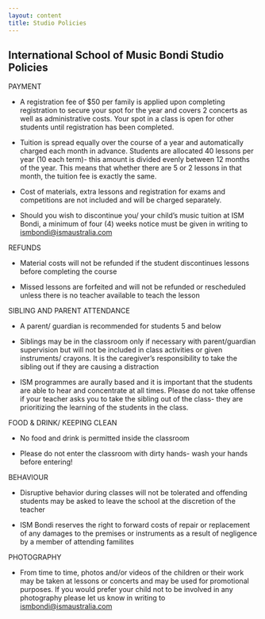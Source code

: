 ```yaml
---
layout: content
title: Studio Policies
---
```


## International School of Music Bondi Studio Policies

PAYMENT

* A registration fee of $50 per family is applied upon completing registration to secure your spot for the year and covers 2 concerts as well as administrative costs. Your spot in a class is open for other students until registration has been completed.

* Tuition is spread equally over the course of a year and automatically charged each month in advance. Students are allocated 40 lessons per year (10 each term)- this amount is divided evenly between 12 months of the year. This means that whether there are 5 or 2 lessons in that month, the tuition fee is exactly the same.

* Cost of materials, extra lessons and registration for exams and competitions are not included and will be charged separately.

* Should you wish to discontinue you/ your child’s music tuition at ISM Bondi, a minimum of four (4) weeks notice must be given in writing to ismbondi@ismaustralia.com

REFUNDS

* Material costs will not be refunded if the student discontinues lessons before completing the course

* Missed lessons are forfeited and will not be refunded or rescheduled unless there is no teacher available to teach the lesson

SIBLING AND PARENT ATTENDANCE

* A parent/ guardian is recommended for students 5 and below

* Siblings may be in the classroom only if necessary with parent/guardian supervision but will not be included in class activities or given instruments/ crayons. It is the caregiver’s responsibility to take the sibling out if they are causing a distraction

* ISM programmes are aurally based and it is important that the students are able to hear and concentrate at all times. Please do not take offense if your teacher asks you to take the sibling out of the class- they are prioritizing the learning of the students in the class.

FOOD & DRINK/ KEEPING CLEAN

* No food and drink is permitted inside the classroom

* Please do not enter the classroom with dirty hands- wash your hands before entering!

BEHAVIOUR

* Disruptive behavior during classes will not be tolerated and offending students may be asked to leave the school at the discretion of the teacher

* ISM Bondi reserves the right to forward costs of repair or replacement of any damages to the premises or instruments as a result of negligence by a member of attending familites

PHOTOGRAPHY

* From time to time, photos and/or videos of the children or their work may be taken at lessons or concerts and may be used for promotional purposes. If you would prefer your child not to be involved in any photography please let us know in writing to ismbondi@ismaustralia.com
